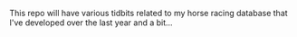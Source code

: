 This repo will have various tidbits related to my horse racing database that I've developed over the last year and a bit...
